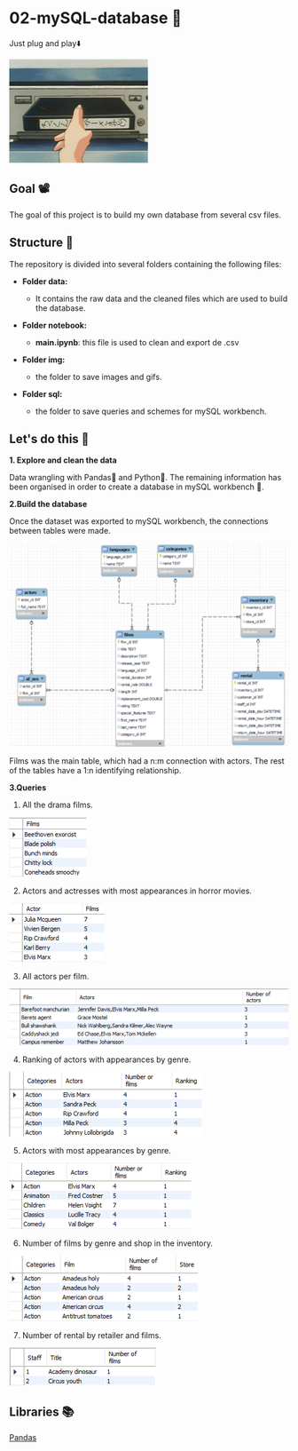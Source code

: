 # 02-mySQL-database 📼

Just plug and play⬇️

![vhs](https://github.com/charlieciordia/02-mySQL-database/blob/main/img/vhs.gif)


## Goal 📽️

The goal of this project is to build my own database from several csv files.


## Structure 📂

The repository is divided into several folders containing the following files:

- **Folder data:**
   - It contains the raw data and the cleaned files which are used to build the database.

- **Folder notebook:**
   - **main.ipynb**: this file is used to clean and export de .csv

- **Folder img:**
   - the folder to save images and gifs.
   
- **Folder sql:**
   - the folder to save queries and schemes for mySQL workbench.


## Let's do this 🍿

**1. Explore and clean the data**

Data wrangling with Pandas🐼 and Python🐍. The remaining information has been organised in order to create a database in mySQL workbench 🐬.

**2.Build the database**

Once the dataset was exported to mySQL workbench, the connections between tables were made.

![ERD](https://github.com/charlieciordia/02-mySQL-database/blob/main/img/schema.png)

Films was the main table, which had a n:m connection with actors. The rest of the tables have a 1:n identifying relationship.


**3.Queries**

1. All the drama films.

![q1](https://github.com/charlieciordia/02-mySQL-database/blob/main/img/q1.png)

2. Actors and actresses with most appearances in horror movies.

![q2](https://github.com/charlieciordia/02-mySQL-database/blob/main/img/q2.png)

3. All actors per film.

![q3](https://github.com/charlieciordia/02-mySQL-database/blob/main/img/q3.png)

4. Ranking of actors with appearances by genre.

![q4](https://github.com/charlieciordia/02-mySQL-database/blob/main/img/q4.png)

5. Actors with most appearances by genre.

![q5](https://github.com/charlieciordia/02-mySQL-database/blob/main/img/q5.png)

6. Number of films by genre and shop in the inventory.

![q6](https://github.com/charlieciordia/02-mySQL-database/blob/main/img/q6.png)

7. Number of rental by retailer and films.

![q7](https://github.com/charlieciordia/02-mySQL-database/blob/main/img/q7.png)



## Libraries 📚
 
[Pandas](https://pandas.pydata.org/docs/)
